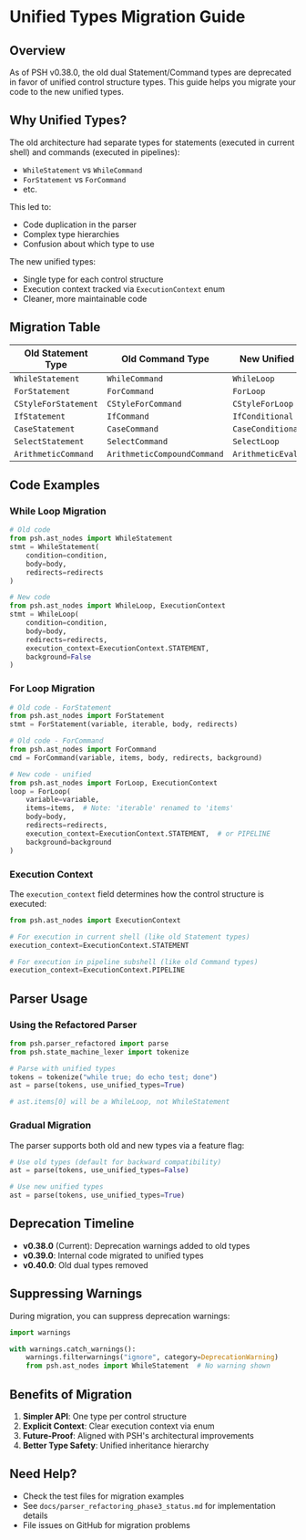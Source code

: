 # Unified Types Migration Guide

## Overview

As of PSH v0.38.0, the old dual Statement/Command types are deprecated in favor of unified control structure types. This guide helps you migrate your code to the new unified types.

## Why Unified Types?

The old architecture had separate types for statements (executed in current shell) and commands (executed in pipelines):
- `WhileStatement` vs `WhileCommand`
- `ForStatement` vs `ForCommand`
- etc.

This led to:
- Code duplication in the parser
- Complex type hierarchies
- Confusion about which type to use

The new unified types:
- Single type for each control structure
- Execution context tracked via `ExecutionContext` enum
- Cleaner, more maintainable code

## Migration Table

| Old Statement Type | Old Command Type | New Unified Type |
|-------------------|------------------|------------------|
| `WhileStatement` | `WhileCommand` | `WhileLoop` |
| `ForStatement` | `ForCommand` | `ForLoop` |
| `CStyleForStatement` | `CStyleForCommand` | `CStyleForLoop` |
| `IfStatement` | `IfCommand` | `IfConditional` |
| `CaseStatement` | `CaseCommand` | `CaseConditional` |
| `SelectStatement` | `SelectCommand` | `SelectLoop` |
| `ArithmeticCommand` | `ArithmeticCompoundCommand` | `ArithmeticEvaluation` |

## Code Examples

### While Loop Migration

```python
# Old code
from psh.ast_nodes import WhileStatement
stmt = WhileStatement(
    condition=condition,
    body=body,
    redirects=redirects
)

# New code
from psh.ast_nodes import WhileLoop, ExecutionContext
stmt = WhileLoop(
    condition=condition,
    body=body,
    redirects=redirects,
    execution_context=ExecutionContext.STATEMENT,
    background=False
)
```

### For Loop Migration

```python
# Old code - ForStatement
from psh.ast_nodes import ForStatement
stmt = ForStatement(variable, iterable, body, redirects)

# Old code - ForCommand
from psh.ast_nodes import ForCommand
cmd = ForCommand(variable, items, body, redirects, background)

# New code - unified
from psh.ast_nodes import ForLoop, ExecutionContext
loop = ForLoop(
    variable=variable,
    items=items,  # Note: 'iterable' renamed to 'items'
    body=body,
    redirects=redirects,
    execution_context=ExecutionContext.STATEMENT,  # or PIPELINE
    background=background
)
```

### Execution Context

The `execution_context` field determines how the control structure is executed:

```python
from psh.ast_nodes import ExecutionContext

# For execution in current shell (like old Statement types)
execution_context=ExecutionContext.STATEMENT

# For execution in pipeline subshell (like old Command types)
execution_context=ExecutionContext.PIPELINE
```

## Parser Usage

### Using the Refactored Parser

```python
from psh.parser_refactored import parse
from psh.state_machine_lexer import tokenize

# Parse with unified types
tokens = tokenize("while true; do echo test; done")
ast = parse(tokens, use_unified_types=True)

# ast.items[0] will be a WhileLoop, not WhileStatement
```

### Gradual Migration

The parser supports both old and new types via a feature flag:

```python
# Use old types (default for backward compatibility)
ast = parse(tokens, use_unified_types=False)

# Use new unified types
ast = parse(tokens, use_unified_types=True)
```

## Deprecation Timeline

- **v0.38.0** (Current): Deprecation warnings added to old types
- **v0.39.0**: Internal code migrated to unified types
- **v0.40.0**: Old dual types removed

## Suppressing Warnings

During migration, you can suppress deprecation warnings:

```python
import warnings

with warnings.catch_warnings():
    warnings.filterwarnings("ignore", category=DeprecationWarning)
    from psh.ast_nodes import WhileStatement  # No warning shown
```

## Benefits of Migration

1. **Simpler API**: One type per control structure
2. **Explicit Context**: Clear execution context via enum
3. **Future-Proof**: Aligned with PSH's architectural improvements
4. **Better Type Safety**: Unified inheritance hierarchy

## Need Help?

- Check the test files for migration examples
- See `docs/parser_refactoring_phase3_status.md` for implementation details
- File issues on GitHub for migration problems